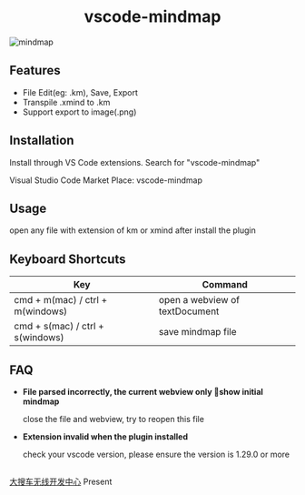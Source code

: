 <p>
  <h1 align="center">vscode-mindmap</h1>
</p>

![mindmap](https://img.souche.com/f2e/1eadd508ee3488cb815b44c723c7154a.gif)

## Features

-  File Edit(eg: .km), Save, Export
-  Transpile .xmind to .km
-  Support export to image(.png)

## Installation

  Install through VS Code extensions. Search for "vscode-mindmap"

  Visual Studio Code Market Place: vscode-mindmap

## Usage

  open any file with extension of km or xmind after install the plugin

## Keyboard Shortcuts

| Key                              | Command                        |
| -------------------------------- | ------------------------------ |
| cmd + m(mac) / ctrl + m(windows) | open a webview of textDocument |
| cmd + s(mac) / ctrl + s(windows) | save mindmap file              |

## FAQ
  - **File parsed incorrectly, the current webview only show initial mindmap**
  
    close the file and webview, try to reopen this file

  - **Extension invalid when the plugin installed**

    check your vscode version, please ensure the version is 1.29.0 or more

## 

[大搜车无线开发中心](https://blog.souche.com/tag/frontend/) Present
